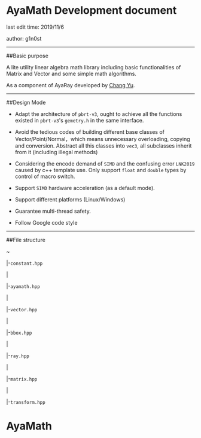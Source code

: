 # AyaMath Development document

last edit time: 2019/11/6 

author: g1n0st

------
##Basic purpose

A lite utility linear algebra math library including basic functionalities of Matrix and Vector and some simple math  algorithms. 

As a component of AyaRay developed by [Chang Yu](http://g1n0st.xyz/). 

------
##Design Mode

+  Adapt the architecture of `pbrt-v3`, ought to achieve all the functions existed in `pbrt-v3`'s `gemetry.h` in the same interface.


+ Avoid the tedious codes of building different base classes of Vector/Point/Normal，which means unnecessary overloading, copying and conversion. Abstract all this classes into `vec3`,  all             subclasses inherit from it (including illegal methods)


+ Considering the encode demand of `SIMD` and the confusing error `LNK2019` caused by c++  template use. Only support `float` and `double` types by control of macro switch.


+ Support `SIMD`  hardware acceleration (as a default mode).


+ Support different platforms (Linux/Windows) 


+ Guarantee multi-thread safety.


+ Follow Google code style

------
##File structure

~

|-`constant.hpp`

|

|-`ayamath.hpp`

|

|-`vector.hpp`

|

|-`bbox.hpp`

|

|-`ray.hpp`

|

|-`matrix.hpp`

|

|-`transform.hpp`

  # AyaMath
